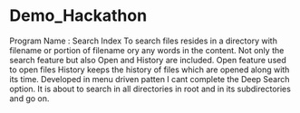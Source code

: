 Demo_Hackathon
==============
Program Name : Search Index
  To search files resides in a directory with filename or portion of filename ory any words in the content.
  Not only the search feature but also Open and History are included.
  Open feature used to open files 
  History keeps the history of files which are opened along with its time.
  Developed in menu driven patten
  I cant complete the Deep Search option. It is about to search in all directories in root and in its subdirectories and go on.
  
  
